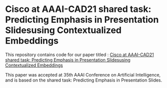 # Cisco at AAAI-CAD21 shared task: Predicting Emphasis in Presentation Slidesusing Contextualized Embeddings

This repository contains code for our paper titled : [Cisco at AAAI-CAD21 shared task: Predicting Emphasis in Presentation Slidesusing Contextualized Embeddings](https://arxiv.org/pdf/2101.11422.pdf) 

This paper was accepted at 35th AAAI Conference on Artificial Intelligence, and is based on the shared task: Predicting Emphasis in Presentation Slides.
